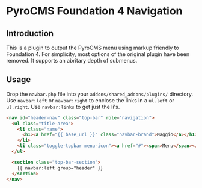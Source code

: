 PyroCMS Foundation 4 Navigation
===============================

## Introduction
This is a plugin to output the PyroCMS menu using markup friendly to Foundation 4. For simplicity, most options of the original plugin have been removed. It supports an abritary depth of submenus.

## Usage
Drop the `navbar.php` file into your `addons/shared_addons/plugins/` directory. Use `navbar:left` or `navbar:right` to enclose the links in a `ul.left` or `ul.right`. Use `navbar:links` to get just the li's.

```html
<nav id="header-nav" class="top-bar" role="navigation">
  <ul class="title-area">
    <li class="name">
      <h1><a href="{{ base_url }}" class="navbar-brand">Maggio</a></h1>
    </li>
    <li class="toggle-topbar menu-icon"><a href="#"><span>Menu</span></a></li>
  </ul>

  <section class="top-bar-section">
    {{ navbar:left group="header" }}
  </section>
</nav>
```